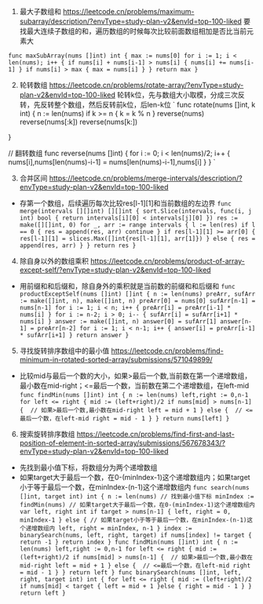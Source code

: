 1. 最大子数组和
https://leetcode.cn/problems/maximum-subarray/description/?envType=study-plan-v2&envId=top-100-liked
要找最大连续子数组的和，遍历数组的时候每次比较前面数组相加是否比当前元素大

`
func maxSubArray(nums []int) int {
    max := nums[0]
    for i := 1; i < len(nums); i++ {
        if nums[i] + nums[i-1] > nums[i] {
            nums[i] += nums[i-1]
        }
        if nums[i] > max {
            max = nums[i]
        }
    }
    return max
}
`

2. 轮转数组
https://leetcode.cn/problems/rotate-array/?envType=study-plan-v2&envId=top-100-liked
轮转k位，先与数组大小取模，分成三次反转，先反转整个数组，然后反转前k位，后len-k位
`
func rotate(nums []int, k int)  {
    n := len(nums)
    if k >=  n {
        k = k % n
    }
    reverse(nums)
    reverse(nums[:k])
    reverse(nums[k:])

}

// 翻转数组
func reverse(nums []int) {
    for i := 0; i < len(nums)/2; i++ {
        nums[i],nums[len(nums)-i-1] = nums[len(nums)-i-1],nums[i]
    }
}
`

3. 合并区间
https://leetcode.cn/problems/merge-intervals/description/?envType=study-plan-v2&envId=top-100-liked
- 存第一个数组，后续遍历每次比较res[l-1][1]和当前数组的左边界
`
func merge(intervals [][]int) [][]int {
	sort.Slice(intervals, func(i, j int) bool {
		return intervals[i][0] < intervals[j][0]
	})
	res := make([][]int, 0)
    for _, arr := range intervals {
        l := len(res)
        if l == 0 {
            res = append(res, arr)
            continue
        }
        if res[l-1][1] >= arr[0] {
            res[l-1][1] = slices.Max([]int{res[l-1][1], arr[1]})
        } else {
            res = append(res, arr)
        }
    }
	return res
}
`
4. 除自身以外的数组乘积 https://leetcode.cn/problems/product-of-array-except-self/?envType=study-plan-v2&envId=top-100-liked
- 用前缀和和后缀和，除自身外的乘积就是当前数的前缀和和后缀和
`
func productExceptSelf(nums []int) []int {
    n := len(nums)
    preArr, sufArr := make([]int, n), make([]int, n)
    preArr[0] = nums[0]
    sufArr[n-1] = nums[n-1]
    for i := 1; i < n; i++ {
        preArr[i] = preArr[i-1] * nums[i]
    }
    for i := n-2; i > 0; i-- {
        sufArr[i] = sufArr[i+1] * nums[i]
    }
    answer := make([]int, n)
    answer[0] = sufArr[1]
    answer[n-1] = preArr[n-2]
    for i := 1; i < n-1; i++ {
        answer[i] = preArr[i-1] * sufArr[i+1]
    }
    return answer
}
`
5. 寻找旋转排序数组中的最小值 https://leetcode.cn/problems/find-minimum-in-rotated-sorted-array/submissions/571049899/
- 比较mid与最后一个数的大小，如果>最后一个数,当前数在第一个递增数组，最小数在mid-right；<=最后一个数，当前数在第二个递增数组，在left-mid
`
func findMin(nums []int) int {
    n := len(nums)
    left,right := 0,n-1
    for left <= right {
        mid := (left+right)/2
        if nums[mid] > nums[n-1] {  // 如果>最后一个数,最小数在mid-right
            left = mid + 1
        } else {  // <=最后一个数，在left-mid
            right = mid - 1
        }
    }
    return nums[left]
}
`
6. 搜索旋转排序数组 https://leetcode.cn/problems/find-first-and-last-position-of-element-in-sorted-array/submissions/567678343/?envType=study-plan-v2&envId=top-100-liked
- 先找到最小值下标，将数组分为两个递增数组
- 如果target大于最后一个数，在0-(minIndex-1)这个递增数组内；如果target小于等于最后一个数，在minIndex-(n-1)这个递增数组内
`
func search(nums []int, target int) int {
    n := len(nums)
    // 找到最小值下标
    minIndex := findMin(nums)
    // 如果target大于最后一个数，在0-(minIndex-1)这个递增数组内
    var left, right int
    if target > nums[n-1] {
        left, right = 0, minIndex-1
    } else {
        // 如果target小于等于最后一个数，在minIndex-(n-1)这个递增数组内
        left, right = minIndex, n-1
    }
    index := binarySearch(nums, left, right, target)
    if nums[index] != target {
        return -1
    }
    return index
}
func findMin(nums []int) int {
    n := len(nums)
    left,right := 0,n-1
    for left <= right {
        mid := (left+right)/2
        if nums[mid] > nums[n-1] {  // 如果>最后一个数,最小数在mid-right
            left = mid + 1
        } else {  // <=最后一个数，在left-mid
            right = mid - 1
        }
    }
    return left
}
func binarySearch(nums []int, left, right, target int) int {
    for left <= right {
        mid := (left+right)/2
        if nums[mid] < target {
            left = mid + 1
        }else {
            right = mid - 1
        }
    }
    return left
}
`